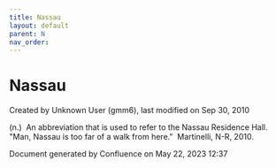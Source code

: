 ```yaml
---
title: Nassau
layout: default
parent: N
nav_order:
---
```


# Nassau

Created by  Unknown User (gmm6), last modified on Sep 30, 2010

(n.)  An abbreviation that is used to refer to the Nassau Residence Hall.  &quot;Man, Nassau is too far of a walk from here.&quot;  Martinelli, N-R, 2010.

Document generated by Confluence on May 22, 2023 12:37


